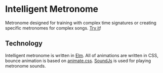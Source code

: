 # Intelligent Metronome

Metronome designed for training with complex time signatures or creating specific metronomes for complex songs. [Try it](http://discocommando.github.io/intelligentMetronome/)!

## Technology

Intelligent metronome is written in [Elm](http://elm-lang.org/). All of animations are written in CSS, bounce animation is based on [animate.css](https://daneden.github.io/animate.css/). [SoundJs](http://www.createjs.com/soundjs) is used for playing metronome sounds. 


